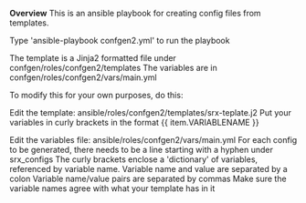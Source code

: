 **Overview**
This is an ansible playbook for creating config files from templates.

Type 'ansible-playbook confgen2.yml' to run the playbook


The template is a Jinja2 formatted file under confgen/roles/confgen2/templates
The variables are in confgen/roles/confgen2/vars/main.yml

To modify this for your own purposes, do this:

Edit the template:  ansible/roles/confgen2/templates/srx-teplate.j2
Put your variables in curly brackets in the format {{ item.VARIABLENAME }}

Edit the variables file:  ansible/roles/confgen2/vars/main.yml
For each config to be generated, there needs to be a line starting with a hyphen under srx_configs
The curly brackets enclose a 'dictionary' of variables, referenced by variable name. 
Variable name and value are separated by a colon
Variable name/value pairs are separated by commas
Make sure the variable names agree with what your template has in it
